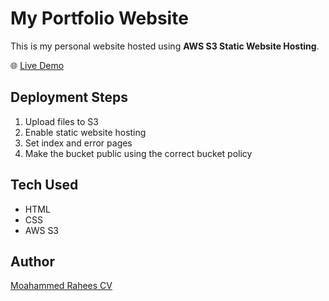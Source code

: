 # My Portfolio Website

This is my personal website hosted using **AWS S3 Static Website Hosting**.

🌐 [Live Demo](https://rahees-s3-site-2025.s3-website.ap-south-1.amazonaws.com)

## Deployment Steps

1. Upload files to S3
2. Enable static website hosting
3. Set index and error pages
4. Make the bucket public using the correct bucket policy

## Tech Used

- HTML
- CSS
- AWS S3

## Author

[Moahammed Rahees CV](https://github.com/mhd-rahees)
